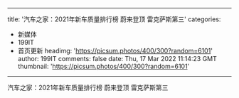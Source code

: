 
---
title: '汽车之家：2021年新车质量排行榜 蔚来登顶 雷克萨斯第三'
categories: 
 - 新媒体
 - 199IT
 - 首页更新
headimg: 'https://picsum.photos/400/300?random=6101'
author: 199IT
comments: false
date: Thu, 17 Mar 2022 11:14:23 GMT
thumbnail: 'https://picsum.photos/400/300?random=6101'
---

<div>   
汽车之家：2021年新车质量排行榜 蔚来登顶 雷克萨斯第三  
</div>
            